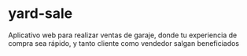 # yard-sale
Aplicativo web para realizar ventas de garaje, donde tu experiencia de compra sea rápido, y tanto cliente como vendedor salgan beneficiados

